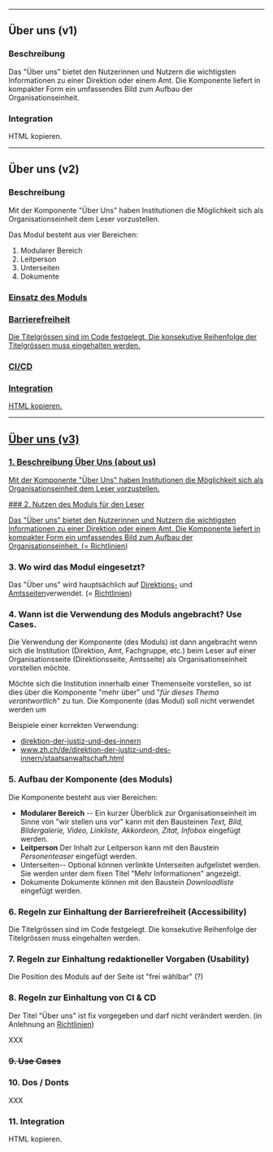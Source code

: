 
---

## Über uns (v1)
### Beschreibung
Das "Über uns" bietet den Nutzerinnen und Nutzern die wichtigsten Informationen zu einer Direktion oder einem Amt. Die Komponente liefert in kompakter Form ein umfassendes Bild zum Aufbau der Organisationseinheit.
### Integration
HTML kopieren.

---

## Über uns (v2)
### Beschreibung
Mit der Komponente &quot;Über Uns&quot; haben Institutionen die Möglichkeit sich als Organisationseinheit dem Leser vorzustellen.

Das Modul besteht aus vier Bereichen:
<ol>
<li> Modularer Bereich
<li> Leitperson
<li> Unterseiten
<li> Dokumente <a href "https://styleguide.zh.ch/modules/about/about.html">
</ol>

### Einsatz des Moduls

### Barrierefreiheit
Die Titelgrössen sind im Code festgelegt. Die konsekutive Reihenfolge der Titelgrössen muss eingehalten werden.

### CI/CD


### Integration
HTML kopieren.

---

## Über uns (v3)

### 1. Beschreibung Über Uns (about us)

Mit der Komponente &quot;Über Uns&quot; haben Institutionen die Möglichkeit sich als Organisationseinheit dem Leser vorzustellen.

### 2. Nutzen des Moduls für den Leser

Das &quot;Über uns&quot; bietet den Nutzerinnen und Nutzern die wichtigsten Informationen zu einer Direktion oder einem Amt. Die Komponente liefert in kompakter Form ein umfassendes Bild zum Aufbau der Organisationseinheit. (= [Richtlinien](https://we.one-inside.com/confluence/pages/viewpage.action?pageId=185387326#id-%C3%9Cberuns-Vorgaben)) 

### 3. Wo wird das Modul eingesetzt?

Das &quot;Über uns&quot; wird hauptsächlich auf [Direktions-](https://styleguide.zh.ch/pages/administration/administration.html) und [Amtsseiten](https://styleguide.zh.ch/pages/department/department.html)verwendet. (= [Richtlinien](https://we.one-inside.com/confluence/pages/viewpage.action?pageId=185387326#id-%C3%9Cberuns-Vorgaben))

### 4. Wann ist die Verwendung des Moduls angebracht? Use Cases.

Die Verwendung der Komponente (des Moduls) ist dann angebracht wenn sich die Institution (Direktion, Amt, Fachgruppe, etc.) beim Leser auf einer Organisationsseite (Direktionsseite, Amtsseite) als Organisationseinheit vorstellen möchte.

Möchte sich die Institution innerhalb einer Themenseite vorstellen, so ist dies über die Komponente &quot;mehr über&quot; und &quot;_für dieses Thema verantwortlich_&quot; zu tun. Die Komponente (das Modul) soll nicht verwendet werden um

Beispiele einer korrekten Verwendung:

- [direktion-der-justiz-und-des-innern](https://zh.ch/de/direktion-der-justiz-und-des-innern.html)
- www.zh.ch/de/direktion-der-justiz-und-des-innern/staatsanwaltschaft.html

### 5. Aufbau der Komponente (des Moduls)

Die Komponente besteht aus vier Bereichen:

- **Modularer Bereich** --
 Ein kurzer Überblick zur Organisationseinheit im Sinne von &quot;wir stellen uns vor&quot; kann mit den Bausteinen _Text, Bild, Bildergalerie, Video, Linkliste, Akkordeon, Zitat, Infobox_ eingefügt werden.
- <b>Leitperson</b>
 Der Inhalt zur Leitperson kann mit den Baustein _Personenteaser_ eingefügt werden.
- Unterseiten--
 Optional können verlinkte Unterseiten aufgelistet werden. Sie werden unter dem fixen Titel &quot;Mehr Informationen&quot; angezeigt.
- Dokumente
 Dokumente können mit den Baustein _Downloadliste_ eingefügt werden.

### 6. Regeln zur Einhaltung der Barrierefreiheit (Accessibility)

Die Titelgrössen sind im Code festgelegt. Die konsekutive Reihenfolge der Titelgrössen muss eingehalten werden.

### 7. Regeln zur Einhaltung redaktioneller Vorgaben (Usability)

Die Position des Moduls auf der Seite ist &quot;frei wählbar&quot; (?)

### 8. Regeln zur Einhaltung von CI &amp; CD

Der Titel &quot;Über uns&quot; ist fix vorgegeben und darf nicht verändert werden. (in Anlehnung an [Richtlinien](https://we.one-inside.com/confluence/pages/viewpage.action?pageId=185387326#id-%C3%9Cberuns-Vorgaben))

XXX

### ~~9. Use Cases~~

### 10. Dos / Donts

XXX



### 11. Integration

HTML kopieren.
